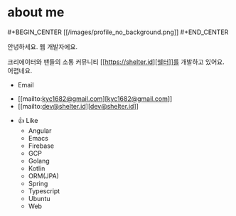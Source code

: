 # about me


#+BEGIN_CENTER
[[/images/profile_no_background.png]]
#+END_CENTER

안녕하세요. 웹 개발자에요. 

크리에이터와 팬들의 소통 커뮤니티 [[https://shelter.id][쉘터]]를 개발하고 있어요. 어렵네요.

* Email
- [[mailto:kyc1682@gmail.com][kyc1682@gmail.com]]
- [[mailto:dev@shelter.id][dev@shelter.id]]

* 👍 Like
  - Angular
  - Emacs
  - Firebase
  - GCP
  - Golang
  - Kotlin
  - ORM(JPA)
  - Spring
  - Typescript
  - Ubuntu
  - Web

